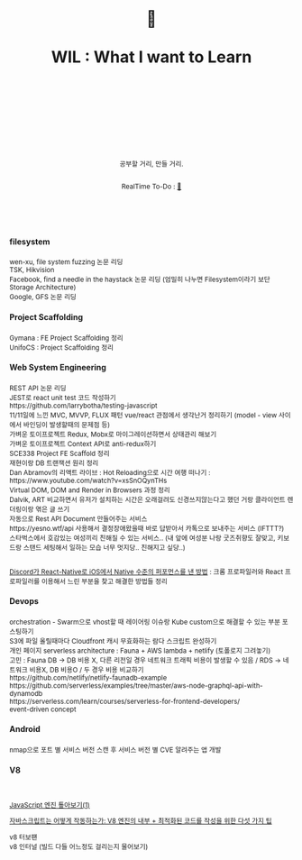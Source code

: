 <div align="center">
  <h1>
    <br/>
    <br/>
    ️📝
    <br />
    <br />
    WIL : What I want to Learn
    <br />
    <br />
    <br />
    <br />
  </h1>
  <sup>
    <br />
    <br />
    <br />
    공부할 거리, 만들 거리.
    <br />
    <br/>
    
   RealTime To-Do : [👻](https://github.com/purelledhand?tab=projects)
    
  </sup>
  <br />
  <br />
  <!--pre>cd demo<br/>yarn start</pre-->
  <br />
</div>
<div>
<h4>filesystem</h4>
  <sup>
wen-xu, file  system fuzzing 논문 리딩
  <br />
    TSK, Hikvision
  <br />
    Facebook, find a needle in the haystack 논문 리딩 (엄밀히 나누면 Filesystem이라기 보단 Storage Architecture)
  <br />
    Google, GFS 논문 리딩
  <br />
  </sup>
  <h4>Project Scaffolding</h4>
  <sup>
  Gymana : FE Project Scaffolding 정리
  <br />
  UnifoCS : Project Scaffolding 정리
  <br />
  </sup>
  <h4>Web System Engineering</h4>
  <sup>
REST API 논문 리딩
  <br />
    JEST로 react unit test 코드 작성하기
  <br />
    https://github.com/larrybotha/testing-javascript
    <br />
    11/11일에 느낀 MVC, MVVP, FLUX 패턴 vue/react 관점에서 생각난거 정리하기 (model - view 사이에서 바인딩이 발생할때의 문제점 등)
  <br />
    가벼운 토이프로젝트 Redux, Mobx로 마이그레이션하면서 상태관리 해보기
  <br />
    가벼운 토이프로젝트 Context API로 anti-redux하기
  <br />
    SCE338 Project FE Scaffold 정리
    <br />
    재현이랑 DB 트랜잭션 원리 정리
    <br />
    Dan Abramov의 리액트 라이브 : Hot Reloading으로 시간 여행 떠나기 :  https://www.youtube.com/watch?v=xsSnOQynTHs
    <br />
    Virtual DOM, DOM and Render in Browsers 과정 정리
    <br />
    Dalvik, ART 비교하면서 유저가 설치하는 시간은 오래걸려도 신경쓰지않는다고 했던 거랑 클라이언트 렌더링이랑 엮은 글 쓰기
  <br />
    자동으로 Rest API Document 만들어주는 서비스
  <br />
    https://yesno.wtf/api 사용해서 결정장애왔을때 바로 답받아서 카톡으로 보내주는 서비스 (IFTTT?)
    <br/>
    스타벅스에서 호감있는 여성끼리 친해질 수 있는 서비스.. (내 앞에 여성분 나랑 굿즈취향도 잘맞고, 키보드랑 스탠드 세팅해서 일하는 모습 너무 멋지당.. 친해지고 싶당..)
  <br />
   <br />
    
   [Discord가 React-Native로 iOS에서 Native 수준의 퍼포먼스를 낸 방법](https://blog.discordapp.com/how-discord-achieves-native-ios-performance-with-react-native-390c84dcd502) : 크롬 프로파일러와 React 프로파일러를 이용해서 느린 부분을 찾고 해결한 방법들 정리
    
  </sup>
  <h4>Devops</h4>
  <sup>
orchestration - Swarm으로 vhost할 때 레이어링 이슈랑 Kube custom으로 해결할 수 있는 부분 포스팅하기
  <br />
    S3에 파일 올릴때마다 Cloudfront 캐시 무효화하는 람다 스크립트 완성하기
  <br />
    개인 페이지 serverless architecture : Fauna + AWS lambda + netlify (토폴로지 그려놓기)
  <br />
    고민 : Fauna DB -> DB 비용 X, 다른 리전일 경우 네트워크 트래픽 비용이 발생할 수 있음 / RDS -> 네트워크 비용X, DB 비용O / 두 경우 비용 비교하기
  <br />
    https://github.com/netlify/netlify-faunadb-example
  <br />
    https://github.com/serverless/examples/tree/master/aws-node-graphql-api-with-dynamodb
    <br />
    https://serverless.com/learn/courses/serverless-for-frontend-developers/
    <br />
    event-driven concept
    <br />
  </sup>
  <h4>Android</h4>
  <sup>
nmap으로 포트 별 서비스 버전 스캔 후 서비스 버전 별 CVE 알려주는 앱 개발
  <br />
  </sup>
    <h4>V8</h4>
  <sup>
<br />
  
[JavaScript 엔진 톺아보기(1)](https://velog.io/@godori/JavaScript-engine-1)
  
[자바스크립트는 어떻게 작동하는가: V8 엔진의 내부 + 최적화된 코드를 작성을 위한 다섯 가지 팁](https://engineering.huiseoul.com/%EC%9E%90%EB%B0%94%EC%8A%A4%ED%81%AC%EB%A6%BD%ED%8A%B8%EB%8A%94-%EC%96%B4%EB%96%BB%EA%B2%8C-%EC%9E%91%EB%8F%99%ED%95%98%EB%8A%94%EA%B0%80-v8-%EC%97%94%EC%A7%84%EC%9D%98-%EB%82%B4%EB%B6%80-%EC%B5%9C%EC%A0%81%ED%99%94%EB%90%9C-%EC%BD%94%EB%93%9C%EB%A5%BC-%EC%9E%91%EC%84%B1%EC%9D%84-%EC%9C%84%ED%95%9C-%EB%8B%A4%EC%84%AF-%EA%B0%80%EC%A7%80-%ED%8C%81-6c6f9832c1d9)

  v8 터보팬
  <br />
    v8 인터널 (빌드 다들 어느정도 걸리는지 물어보기)
  <br />
  </sup>
  
</div>
